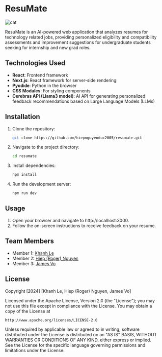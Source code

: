 # ResuMate

![cat](https://github.com/user-attachments/assets/08be0fbe-c5d7-492e-b0bd-260a97eb73fe)

ResuMate is an AI-powered web application that analyzes resumes for technology related jobs, providing personalized eligibility and compatibility assessments and improvement suggestions for undergraduate students seeking for internship and new grad roles.

## Technologies Used

- **React**: Frontend framework
- **Next.js**: React framework for server-side rendering
- **Pyodide**: Python in the browser
- **CSS Modules**: For styling components
- **Cerebras API (Llama3 model)**: AI API for generating personalized feedback recommendations based on Large Language Models (LLMs)

## Installation

1. Clone the repository:
   ```bash
   git clone https://github.com/hiepnguyenduc2005/resumate.git
   ```
2. Navigate to the project directory:
    ```bash
    cd resumate
    ```
3. Install dependencies:
    ```bash
    npm install
    ```
4. Run the development server:
    ```bash
    npm run dev
    ```

## Usage
1. Open your browser and navigate to http://localhost:3000.
2. Follow the on-screen instructions to receive feedback on your resume.

## Team Members
- Member 1: [Khanh Le](https://github.com/khanhhlee05)
- Member 2: [Hiep (Roger) Nguyen](https://github.com/hiepnguyenduc2005/)
- Member 3: [James Vo](https://github.com/jamesvo2103)

## License
Copyright [2024] [Khanh Le, Hiep (Roger) Nguyen, James Vo]

Licensed under the Apache License, Version 2.0 (the "License");
you may not use this file except in compliance with the License.
You may obtain a copy of the License at

    http://www.apache.org/licenses/LICENSE-2.0

Unless required by applicable law or agreed to in writing, software
distributed under the License is distributed on an "AS IS" BASIS,
WITHOUT WARRANTIES OR CONDITIONS OF ANY KIND, either express or implied.
See the License for the specific language governing permissions and
limitations under the License.


